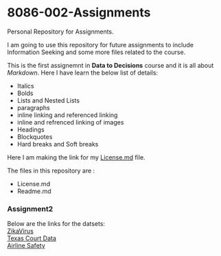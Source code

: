 # 8086-002-Assignments
Personal Repository for Assignments.

I am going to use this repository for future assignments to include Information Seeking and some more files related to the course.

This is the first assignemnt in **Data to Decisions** course and it is all about  _Markdown_.
Here I have learn the below list of details:
* Italics
* Bolds
* Lists and Nested Lists
* paragraphs
* inline linking and referenced linking
* inline and refrenced linking of images
* Headings
* Blockquotes
* Hard breaks and Soft breaks

Here I am making the link for my [License.md](https://github.com/SravaniKV/8086-002-Assignments/blob/master/LICENSE) file.

The files in this repository are :
 * License.md
 * Readme.md
 
### Assignment2
Below are the links for the datsets:  
[ZikaVirus](https://github.com/SravaniKV/8086-002-Assignments/tree/master/Assignment2/ZikaVirus)  
[Texas Court Data](https://github.com/SravaniKV/8086-002-Assignments/tree/master/Assignment2/Texas%20Court%20Data)  
[Airline Safety](https://github.com/SravaniKV/8086-002-Assignments/tree/master/Assignment2/Airline%20Safety)  







